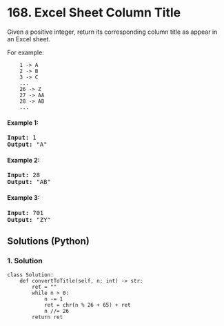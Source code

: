# 168. Excel Sheet Column Title
Given a positive integer, return its corresponding column title as appear in an Excel sheet.

For example:
```
    1 -> A
    2 -> B
    3 -> C
    ...
    26 -> Z
    27 -> AA
    28 -> AB
    ...
```

#### Example 1:
<pre>
<strong>Input:</strong> 1
<strong>Output:</strong> "A"
</pre>

#### Example 2:
<pre>
<strong>Input:</strong> 28
<strong>Output:</strong> "AB"
</pre>

#### Example 3:
<pre>
<strong>Input:</strong> 701
<strong>Output:</strong> "ZY"
</pre>

## Solutions (Python)

### 1. Solution
```Python3
class Solution:
    def convertToTitle(self, n: int) -> str:
        ret = ""
        while n > 0:
            n -= 1
            ret = chr(n % 26 + 65) + ret
            n //= 26
        return ret
```
